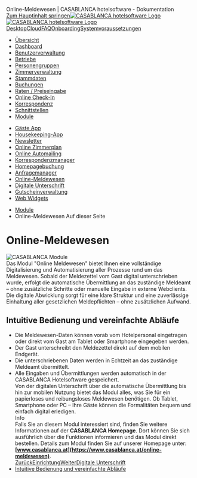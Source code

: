 Online-Meldewesen | CASABLANCA hotelsoftware - Dokumentation  
[Zum Hauptinhalt springen](https://docs.casablanca.at/cloud/module/register/#__docusaurus_skipToContent_fallback)[![CASABLANCA hotelsoftware Logo](https://docs.casablanca.at/img/logo.png) ![CASABLANCA hotelsoftware Logo](https://docs.casablanca.at/img/Casablanca_LOGO_2022_neg.png)](https://docs.casablanca.at/) [Desktop](https://docs.casablanca.at/desktop/desktop/)[Cloud](https://docs.casablanca.at/cloud/cloud_systems/)[FAQ](https://docs.casablanca.at/faq)[Onboarding](https://docs.casablanca.at/onboarding/fiscalization)[Systemvoraussetzungen](https://docs.casablanca.at/system_requirements)  
* [Übersicht](https://docs.casablanca.at/cloud/cloud_systems/)
* [Dashboard](https://docs.casablanca.at/cloud/dashboard/)
* [Benutzerverwaltung](https://docs.casablanca.at/cloud/user_management/)
* [Betriebe](https://docs.casablanca.at/cloud/company/)
* [Personengruppen](https://docs.casablanca.at/cloud/person_groups/)
* [Zimmerverwaltung](https://docs.casablanca.at/cloud/rooms/)
* [Stammdaten](https://docs.casablanca.at/cloud/main_data/)
* [Buchungen](https://docs.casablanca.at/cloud/bookings/)
* [Raten / Preiseingabe](https://docs.casablanca.at/cloud/raten/)
* [Online Check-In](https://docs.casablanca.at/cloud/online_checkin/)
* [Korrespondenz](https://docs.casablanca.at/cloud/online_corr/)
* [Schnittstellen](https://docs.casablanca.at/cloud/interfaces/)
* [Module](https://docs.casablanca.at/cloud/module/)
+ [Gäste App](https://docs.casablanca.at/cloud/module/guestapp/)
+ [Housekeeping-App](https://docs.casablanca.at/cloud/module/housekeeping/)
+ [Newsletter](https://docs.casablanca.at/cloud/module/newsletter/)
+ [Online Zimmerplan](https://docs.casablanca.at/cloud/module/online_roomplan/)
+ [Online Automailing](https://docs.casablanca.at/cloud/module/automailing/)
+ [Korrespondenzmanager](https://docs.casablanca.at/cloud/module/corr_mgr/)
+ [Homepagebuchung](https://docs.casablanca.at/cloud/module/homepage/)
+ [Anfragemanager](https://docs.casablanca.at/cloud/module/query/)
+ [Online-Meldewesen](https://docs.casablanca.at/cloud/module/register/)
+ [Digitale Unterschrift](https://docs.casablanca.at/cloud/module/signature/)
+ [Gutscheinverwaltung](https://docs.casablanca.at/cloud/module/voucher/)
+ [Web Widgets](https://docs.casablanca.at/cloud/module/widget/)  
* [Module](https://docs.casablanca.at/cloud/module/)
* Online-Meldewesen
Auf dieser Seite

# Online-Meldewesen  
![CASABLANCA Module](https://docs.casablanca.at/assets/images/meldewesen-7ebb00ce5d63a1a81109df6218448a95.png "CASABLANCA Online-Meldewesen")  
Das Modul "Online Meldewesen" bietet Ihnen eine vollständige Digitalisierung und Automatisierung aller Prozesse rund um das Meldewesen. Sobald der Meldezettel vom Gast digital unterschrieben wurde, erfolgt die automatische Übermittlung an das zuständige Meldeamt – ohne zusätzliche Schritte oder manuelle Eingabe in externe Webclients. Die digitale Abwicklung sorgt für eine klare Struktur und eine zuverlässige Einhaltung aller gesetzlichen Meldepflichten – ohne zusätzlichen Aufwand.

## Intuitive Bedienung und vereinfachte Abläufe[](https://docs.casablanca.at/cloud/module/register/#intuitive-bedienung-und-vereinfachte-abläufe "Direkter Link zu Intuitive Bedienung und vereinfachte Abläufe")  
* Die Meldewesen-Daten können vorab vom Hotelpersonal eingetragen oder direkt vom Gast am Tablet oder Smartphone eingegeben werden.
* Der Gast unterschreibt den Meldezettel direkt auf dem mobilen Endgerät.
* Die unterschriebenen Daten werden in Echtzeit an das zuständige Meldeamt übermittelt.
* Alle Eingaben und Übermittlungen werden automatisch in der CASABLANCA Hotelsoftware gespeichert.  
Von der digitalen Unterschrift über die automatische Übermittlung bis hin zur mobilen Nutzung bietet das Modul alles, was Sie für ein papierloses und reibungsloses Meldewesen benötigen. Ob Tablet, Smartphone oder PC – Ihre Gäste können die Formalitäten bequem und einfach digital erledigen.  
Info  
Falls Sie an diesem Modul interessiert sind, finden Sie weitere Informationen auf der **CASABLANCA Homepage**. Dort können Sie sich ausführlich über die Funktionen informieren und das Modul direkt bestellen. Details zum Modul finden Sie auf unserer Homepage unter: **[www.casablanca.at](https://www.casablanca.at/online-meldewesen)**.  
[ZurückEinrichtung](https://docs.casablanca.at/cloud/module/query/config)[WeiterDigitale Unterschrift](https://docs.casablanca.at/cloud/module/signature/)  
* [Intuitive Bedienung und vereinfachte Abläufe](https://docs.casablanca.at/cloud/module/register/#intuitive-bedienung-und-vereinfachte-abläufe)